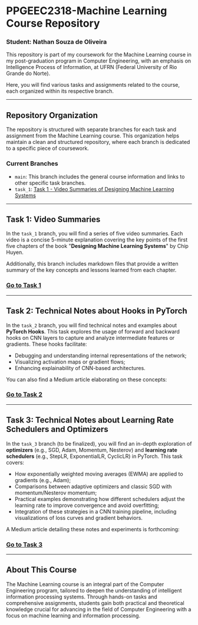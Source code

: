 # PPGEEC2318-Machine Learning Course Repository

### Student: Nathan Souza de Oliveira

This repository is part of my coursework for the Machine Learning course in my post-graduation program in Computer Engineering, with an emphasis on Intelligence Process of Information, at UFRN (Federal University of Rio Grande do Norte).

Here, you will find various tasks and assignments related to the course, each organized within its respective branch.

---

## Repository Organization

The repository is structured with separate branches for each task and assignment from the Machine Learning course. This organization helps maintain a clean and structured repository, where each branch is dedicated to a specific piece of coursework.

### Current Branches
- `main`: This branch includes the general course information and links to other specific task branches.
- `task_1`: [Task 1 - Video Summaries of Designing Machine Learning Systems](https://github.com/nathansouz4/MACHINE-LEARNING/tree/task_1)

---

## Task 1: Video Summaries

In the `task_1` branch, you will find a series of five video summaries. Each video is a concise 5-minute explanation covering the key points of the first five chapters of the book "**Designing Machine Learning Systems**" by Chip Huyen.

Additionally, this branch includes markdown files that provide a written summary of the key concepts and lessons learned from each chapter.

### [Go to Task 1](https://github.com/nathansouz4/MACHINE-LEARNING/tree/task_1)

---

## Task 2: Technical Notes about Hooks in PyTorch

In the `task_2` branch, you will find technical notes and examples about **PyTorch Hooks**. This task explores the usage of forward and backward hooks on CNN layers to capture and analyze intermediate features or gradients. These hooks facilitate:
- Debugging and understanding internal representations of the network;
- Visualizing activation maps or gradient flows;
- Enhancing explainability of CNN-based architectures.

You can also find a Medium article elaborating on these concepts:

### [Go to Task 2](https://n4thansouza.medium.com/explorando-cnns-com-hooks-no-pytorch-a6dda8ed8bb1)

---

## Task 3: Technical Notes about Learning Rate Schedulers and Optimizers

In the `task_3` branch (to be finalized), you will find an in-depth exploration of **optimizers** (e.g., SGD, Adam, Momentum, Nesterov) and **learning rate schedulers** (e.g., StepLR, ExponentialLR, CyclicLR) in PyTorch. This task covers:
- How exponentially weighted moving averages (EWMA) are applied to gradients (e.g., Adam);
- Comparisons between adaptive optimizers and classic SGD with momentum/Nesterov momentum;
- Practical examples demonstrating how different schedulers adjust the learning rate to improve convergence and avoid overfitting;
- Integration of these strategies in a CNN training pipeline, including visualizations of loss curves and gradient behaviors.

A Medium article detailing these notes and experiments is forthcoming:

### [Go to Task 3](#)

---

## About This Course

The Machine Learning course is an integral part of the Computer Engineering program, tailored to deepen the understanding of intelligent information processing systems. Through hands-on tasks and comprehensive assignments, students gain both practical and theoretical knowledge crucial for advancing in the field of Computer Engineering with a focus on machine learning and information processing.
